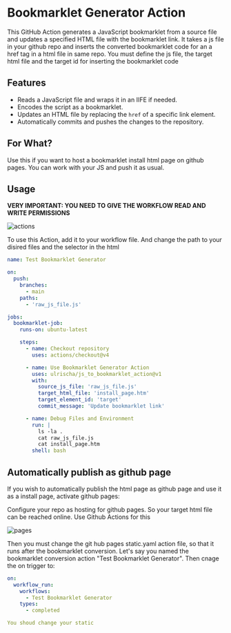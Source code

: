 # Bookmarklet Generator Action
This GitHub Action generates a JavaScript bookmarklet from a source file and updates a specified HTML file with the bookmarklet link.
It takes a js file in your github repo and inserts the converted bookmarklet code for an a href tag in a html file in same repo. You must define the js file, the target html file and the target id for inserting the bookmarklet code

## Features
- Reads a JavaScript file and wraps it in an IIFE if needed.
- Encodes the script as a bookmarklet.
- Updates an HTML file by replacing the `href` of a specific link element.
- Automatically commits and pushes the changes to the repository.

## For What?
Use this if you want to host a bookmarklet install html page on github pages. You can work with your JS and push it as usual.

## Usage

**VERY IMPORTANT: YOU NEED TO GIVE THE WORKFLOW READ AND WRITE PERMISSIONS**

![actions](https://github.com/user-attachments/assets/7a9135e0-1a2e-4658-8bca-f6bf757c800e)


To use this Action, add it to your workflow file. And change the path to your disired files and the selector in the html

```yaml
name: Test Bookmarklet Generator

on:
  push:
    branches:
      - main
    paths:
      - 'raw_js_file.js'

jobs:
  bookmarklet-job:
    runs-on: ubuntu-latest

    steps:
      - name: Checkout repository
        uses: actions/checkout@v4

      - name: Use Bookmarklet Generator Action
        uses: ulrischa/js_to_bookmarklet_action@v1
        with:
          source_js_file: 'raw_js_file.js'
          target_html_file: 'install_page.htm'
          target_element_id: 'target'
          commit_message: 'Update bookmarklet link'

      - name: Debug Files and Environment
        run: |
          ls -la .
          cat raw_js_file.js
          cat install_page.htm
        shell: bash

```
## Automatically publish as github page
If you wish to automatically publish the html page as github page and use it as a install page, activate github pages:

Configure your repo as hosting for github pages. So your target html file can be reached online. Use Github Actions for this

![pages](https://github.com/user-attachments/assets/acc98043-f189-4e5a-8a85-11871cf73bd4)

Then you must change the git hub pages static.yaml action file, so that it runs after the bookmarklet conversion. Let's say you named the bookmarklet conversion action "Test Bookmarklet Generator". Then cnage the on trigger to:
```yaml
on:
  workflow_run:
    workflows:
      - Test Bookmarklet Generator
    types:
      - completed

You shoud change your static
